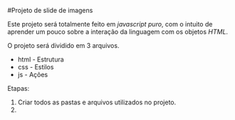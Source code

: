 #Projeto de slide de imagens

Este projeto será totalmente feito em *javascript puro*, com o intuito de aprender um pouco sobre a interação da linguagem com os objetos *HTML*.

O projeto será dividido em 3 arquivos.
* html   - Estrutura
* css    - Estilos
* js     - Ações

Etapas:
1. Criar todos as pastas e arquivos utilizados no projeto.
2. 
